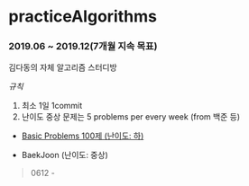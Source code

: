 # practiceAlgorithms
### 2019.06 ~ 2019.12(7개월 지속 목표)
김다동의 자체 알고리즘 스터디방 

*규칙*
1. 최소 1일 1commit
2. 난이도 중상 문제는 5 problems per every week (from 백준 등)

* [Basic Problems 100제 (난이도: 하)](https://github.com/iluvdadong/practiceAlgorithms/tree/master/basicProblems_100)

* BaekJoon (난이도: 중상)
> 0612 -    
    
